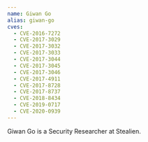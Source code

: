 ```yaml
---
name: Giwan Go
alias: giwan-go
cves:
  - CVE-2016-7272
  - CVE-2017-3029
  - CVE-2017-3032
  - CVE-2017-3033
  - CVE-2017-3044
  - CVE-2017-3045
  - CVE-2017-3046
  - CVE-2017-4911
  - CVE-2017-8728
  - CVE-2017-8737
  - CVE-2018-8434
  - CVE-2019-0717
  - CVE-2020-0939
---
```

Giwan Go is a Security Researcher at Stealien.